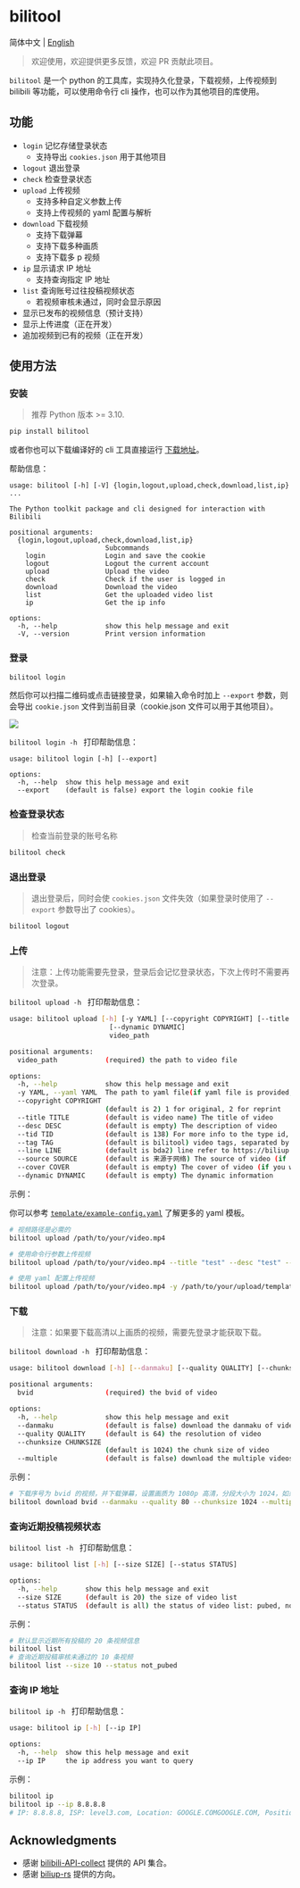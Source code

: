 # bilitool

简体中文 | [English](./README-en.md)

> 欢迎使用，欢迎提供更多反馈，欢迎 PR 贡献此项目。

`bilitool` 是一个 python 的工具库，实现持久化登录，下载视频，上传视频到 bilibili 等功能，可以使用命令行 cli 操作，也可以作为其他项目的库使用。

## 功能

- `login` 记忆存储登录状态
  - 支持导出 `cookies.json` 用于其他项目
- `logout` 退出登录
- `check` 检查登录状态
- `upload` 上传视频
  - 支持多种自定义参数上传
  - 支持上传视频的 yaml 配置与解析
- `download` 下载视频
  - 支持下载弹幕
  - 支持下载多种画质
  - 支持下载多 p 视频
- `ip` 显示请求 IP 地址
  - 支持查询指定 IP 地址
- `list` 查询账号过往投稿视频状态
  - 若视频审核未通过，同时会显示原因
- 显示已发布的视频信息（预计支持）
- 显示上传进度（正在开发）
- 追加视频到已有的视频（正在开发）

## 使用方法

### 安装

> 推荐 Python 版本 >= 3.10.

```bash
pip install bilitool
```

或者你也可以下载编译好的 cli 工具直接运行 [下载地址](https://github.com/timerring/bilitool/releases)。

帮助信息：

```
usage: bilitool [-h] [-V] {login,logout,upload,check,download,list,ip} ...

The Python toolkit package and cli designed for interaction with Bilibili

positional arguments:
  {login,logout,upload,check,download,list,ip}
                        Subcommands
    login               Login and save the cookie
    logout              Logout the current account
    upload              Upload the video
    check               Check if the user is logged in
    download            Download the video
    list                Get the uploaded video list
    ip                  Get the ip info

options:
  -h, --help            show this help message and exit
  -V, --version         Print version information
```

### 登录

```bash
bilitool login
```

然后你可以扫描二维码或点击链接登录，如果输入命令时加上 `--export` 参数，则会导出 `cookie.json` 文件到当前目录（cookie.json 文件可以用于其他项目）。

![](https://cdn.jsdelivr.net/gh/timerring/scratchpad2023/2024/2025-01-08-11-54-34.png)

`bilitool login -h ` 打印帮助信息：

```
usage: bilitool login [-h] [--export]

options:
  -h, --help  show this help message and exit
  --export    (default is false) export the login cookie file
```

### 检查登录状态

> 检查当前登录的账号名称

```bash
bilitool check
```

### 退出登录

> 退出登录后，同时会使 `cookies.json` 文件失效（如果登录时使用了 `--export` 参数导出了 cookies）。

```bash
bilitool logout
```

### 上传

> 注意：上传功能需要先登录，登录后会记忆登录状态，下次上传时不需要再次登录。

`bilitool upload -h ` 打印帮助信息：

```bash
usage: bilitool upload [-h] [-y YAML] [--copyright COPYRIGHT] [--title TITLE] [--desc DESC] [--tid TID] [--tag TAG] [--line LINE] [--source SOURCE] [--cover COVER]
                         [--dynamic DYNAMIC]
                         video_path

positional arguments:
  video_path            (required) the path to video file

options:
  -h, --help            show this help message and exit
  -y YAML, --yaml YAML  The path to yaml file(if yaml file is provided, the arguments below will be ignored)
  --copyright COPYRIGHT
                        (default is 2) 1 for original, 2 for reprint
  --title TITLE         (default is video name) The title of video
  --desc DESC           (default is empty) The description of video
  --tid TID             (default is 138) For more info to the type id, refer to https://biliup.github.io/tid-ref.html
  --tag TAG             (default is bilitool) video tags, separated by comma
  --line LINE           (default is bda2) line refer to https://biliup.github.io/upload-systems-analysis.html
  --source SOURCE       (default is 来源于网络) The source of video (if your video is re-print)
  --cover COVER         (default is empty) The cover of video (if you want to customize, set it as the path to your cover image)
  --dynamic DYNAMIC     (default is empty) The dynamic information
```

示例：

你可以参考 [`template/example-config.yaml`](https://github.com/timerring/bilitool/tree/main/template/example-config.yaml) 了解更多的 yaml 模板。

```bash
# 视频路径是必需的
bilitool upload /path/to/your/video.mp4

# 使用命令行参数上传视频
bilitool upload /path/to/your/video.mp4 --title "test" --desc "test" --tid 138 --tag "test" --line bda2

# 使用 yaml 配置上传视频
bilitool upload /path/to/your/video.mp4 -y /path/to/your/upload/template.yaml
```

### 下载

> 注意：如果要下载高清以上画质的视频，需要先登录才能获取下载。

`bilitool download -h ` 打印帮助信息：

```bash
usage: bilitool download [-h] [--danmaku] [--quality QUALITY] [--chunksize CHUNKSIZE] [--multiple] bvid

positional arguments:
  bvid                  (required) the bvid of video

options:
  -h, --help            show this help message and exit
  --danmaku             (default is false) download the danmaku of video
  --quality QUALITY     (default is 64) the resolution of video
  --chunksize CHUNKSIZE
                        (default is 1024) the chunk size of video
  --multiple            (default is false) download the multiple videos if have set
```

示例：

```bash
# 下载序号为 bvid 的视频，并下载弹幕，设置画质为 1080p 高清，分段大小为 1024，如果有多 p，则一次性下载所有视频
bilitool download bvid --danmaku --quality 80 --chunksize 1024 --multiple
```

### 查询近期投稿视频状态

`bilitool list -h ` 打印帮助信息：

```bash
usage: bilitool list [-h] [--size SIZE] [--status STATUS]

options:
  -h, --help       show this help message and exit
  --size SIZE      (default is 20) the size of video list
  --status STATUS  (default is all) the status of video list: pubed, not_pubed, is_pubing
```

示例：

```bash
# 默认显示近期所有投稿的 20 条视频信息
bilitool list
# 查询近期投稿审核未通过的 10 条视频
bilitool list --size 10 --status not_pubed
```

### 查询 IP 地址

`bilitool ip -h ` 打印帮助信息：

```bash
usage: bilitool ip [-h] [--ip IP]

options:
  -h, --help  show this help message and exit
  --ip IP     the ip address you want to query
```

示例：

```bash
bilitool ip
bilitool ip --ip 8.8.8.8
# IP: 8.8.8.8, ISP: level3.com, Location: GOOGLE.COMGOOGLE.COM, Position: ,
```

## Acknowledgments

- 感谢 [bilibili-API-collect](https://github.com/SocialSisterYi/bilibili-API-collect) 提供的 API 集合。
- 感谢 [biliup-rs](https://github.com/biliup/biliup-rs) 提供的方向。
